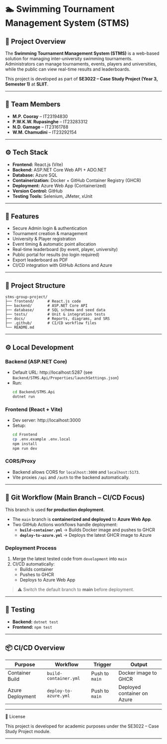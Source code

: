 # 🏊 Swimming Tournament Management System (STMS)

## 📌 Project Overview
The **Swimming Tournament Management System (STMS)** is a web-based solution for managing inter-university swimming tournaments.  
Administrators can manage tournaments, events, players and universities, while the public can view real-time results and leaderboards.

This project is developed as part of **SE3022 – Case Study Project (Year 3, Semester 1)** at **SLIIT**.

---

## 👥 Team Members
- **M.P. Cooray** – IT23194830  
- **P.W.K.W. Rupasinghe** – IT23283312  
- **N.D. Gamage** – IT23161788  
- **W.M. Chamudini** – IT23292154  

---

## ⚙️ Tech Stack
- **Frontend:** React.js (Vite)
- **Backend:** ASP.NET Core Web API + ADO.NET
- **Database:** Azure SQL
- **Containerization:** Docker + GitHub Container Registry (GHCR)
- **Deployment:** Azure Web App (Containerized)
- **Version Control:** GitHub
- **Testing Tools:** Selenium, JMeter, xUnit

---

## 🚀 Features
- Secure Admin login & authentication  
- Tournament creation & management  
- University & Player registration  
- Event timing & automatic point allocation  
- Real-time leaderboard (by event, player, university)  
- Public portal for results (no login required)  
- Export leaderboard as PDF  
- CI/CD integration with GitHub Actions and Azure  

---

## 📂 Project Structure
```
stms-group-project/
├── frontend/      # React.js code
├── backend/       # ASP.NET Core API
├── database/      # SQL schema and seed data
├── tests/         # Unit & integration tests
├── docs/          # Reports, diagrams, and SRS
├── .github/       # CI/CD workflow files
└── README.md
```

---

## ⚙️ Local Development

### Backend (ASP.NET Core)
- Default URL: http://localhost:5287 (see `Backend/STMS.Api/Properties/launchSettings.json`)
- Run:
  ```bash
  cd Backend/STMS.Api
  dotnet run
  ```

### Frontend (React + Vite)
- Dev server: http://localhost:3000  
- Setup:
  ```bash
  cd Frontend
  cp .env.example .env.local
  npm install
  npm run dev
  ```

### CORS/Proxy
- Backend allows CORS for `localhost:3000` and `localhost:5173`.
- Vite proxies `/api` and `/auth` to the backend automatically.

---

## 🔄 Git Workflow (Main Branch – CI/CD Focus)
This branch is used **for production deployment**.

- The `main` branch is **containerized and deployed** to **Azure Web App**.
- Two GitHub Actions workflows handle deployment:
  - **`build-container.yml`** -> Builds Docker image and pushes to GHCR  
  - **`deploy-to-azure.yml`** -> Deploys the latest GHCR image to Azure  

### Deployment Process
1. Merge the latest tested code from `development` into `main`
2. CI/CD automatically:
   - Builds container  
   - Pushes to GHCR  
   - Deploys to Azure Web App  

> ⚠️ Switch the default branch to **main** before deployment.

---

## 🧪 Testing
- **Backend:** `dotnet test`
- **Frontend:** `npm test`

---

## 📦 CI/CD Overview
| Purpose | Workflow | Trigger | Output |
|----------|-----------|----------|---------|
| Container Build | `build-container.yml` | Push to `main` | Docker image to GHCR |
| Azure Deployment | `deploy-to-azure.yml` | Push to `main` | Deployed container on Azure |

---

📜 License

This project is developed for academic purposes under the SE3022 – Case Study Project module.


---

